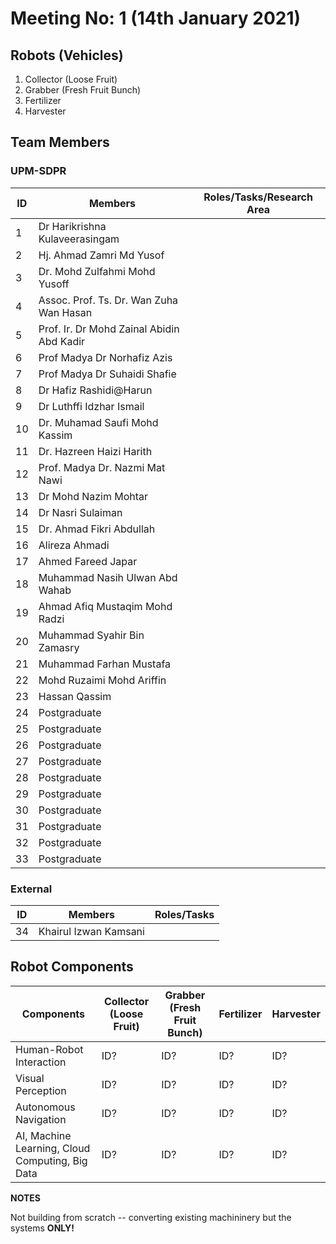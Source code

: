 # Meeting No: 1 (14th January 2021)

## Robots (Vehicles)
1. Collector (Loose Fruit)
2. Grabber (Fresh Fruit Bunch)
3. Fertilizer
4. Harvester

## Team Members
### UPM-SDPR
ID | Members | Roles/Tasks/Research Area |
------------ | ------------- | -------------
1 | Dr Harikrishna Kulaveerasingam | 
2 | Hj. Ahmad Zamri Md Yusof | 
3 | Dr. Mohd Zulfahmi Mohd Yusoff | 
4 | Assoc. Prof. Ts. Dr. Wan Zuha Wan Hasan | 
5 | Prof. Ir. Dr Mohd Zainal Abidin Abd Kadir | 
6 | Prof Madya Dr Norhafiz Azis | 
7 | Prof Madya Dr Suhaidi Shafie | 
8 | Dr Hafiz Rashidi@Harun | 
9 | Dr Luthffi Idzhar Ismail | 
10 | Dr. Muhamad Saufi Mohd Kassim | 
11 | Dr. Hazreen Haizi Harith | 
12 | Prof. Madya Dr. Nazmi Mat Nawi | 
13 | Dr Mohd Nazim Mohtar | 
14 | Dr Nasri Sulaiman | 
15 | Dr. Ahmad Fikri Abdullah | 
16 | Alireza Ahmadi | 
17 | Ahmed Fareed Japar | 
18 | Muhammad Nasih Ulwan Abd Wahab | 
19 | Ahmad Afiq Mustaqim Mohd Radzi | 
20 | Muhammad Syahir Bin Zamasry | 
21 | Muhammad Farhan Mustafa | 
22 | Mohd Ruzaimi Mohd Ariffin | 
23 | Hassan Qassim | 
24 | Postgraduate | 
25 | Postgraduate | 
26 | Postgraduate | 
27 | Postgraduate | 
28 | Postgraduate | 
29 | Postgraduate | 
30 | Postgraduate | 
31 | Postgraduate | 
32 | Postgraduate | 
33 | Postgraduate | 

### External
ID | Members | Roles/Tasks |
------------ | ------------- | -------------
34 | Khairul Izwan Kamsani | 

## Robot Components
Components |Collector (Loose Fruit) | Grabber (Fresh Fruit Bunch) | Fertilizer | Harvester
------------ | ------------ | ------------- | ------------- | -------------
Human-Robot Interaction | ID? | ID? | ID? | ID?
Visual Perception | ID? | ID? | ID? | ID?
Autonomous Navigation |ID? | ID? | ID? | ID?
AI, Machine Learning, Cloud Computing, Big Data | ID? | ID? | ID? | ID?

**NOTES**

Not building from scratch -- converting existing machininery but the systems **ONLY!**

